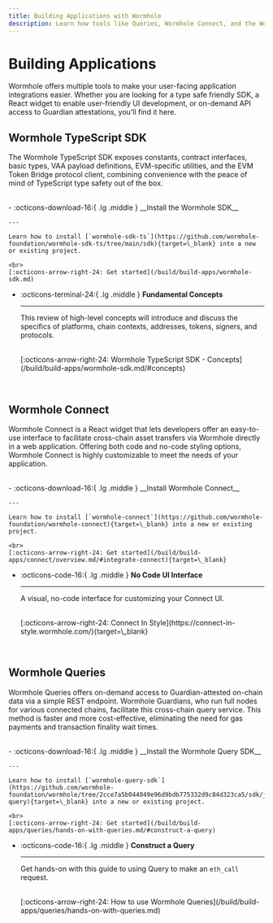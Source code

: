 ```yaml
---
title: Building Applications with Wormhole
description: Learn how tools like Queries, Wormhole Connect, and the Wormhole SDK come together to build applications with seamless interoperability
---
```


# Building Applications

Wormhole offers multiple tools to make your user-facing application integrations easier. Whether you are looking for a type safe friendly SDK, a React widget to enable user-friendly UI development, or on-demand API access to Guardian attestations, you'll find it here. 

## Wormhole TypeScript SDK

The Wormhole TypeScript SDK exposes constants, contract interfaces, basic types, VAA payload definitions, EVM-specific utilities, and the EVM Token Bridge protocol client, combining convenience with the peace of mind of TypeScript type safety out of the box.

<br>
<div class="grid cards" markdown>
-   :octicons-download-16:{ .lg .middle } __Install the Wormhole SDK__

    ---

    Learn how to install [`wormhole-sdk-ts`](https://github.com/wormhole-foundation/wormhole-sdk-ts/tree/main/sdk){target=\_blank} into a new or existing project.

    <br>
    [:octicons-arrow-right-24: Get started](/build/build-apps/wormhole-sdk.md)

-   :octicons-terminal-24:{ .lg .middle } __Fundamental Concepts__

    ---

    This review of high-level concepts will introduce and discuss the specifics of platforms, chain contexts, addresses, tokens, signers, and protocols. 

    <br>
    [:octicons-arrow-right-24: Wormhole TypeScript SDK - Concepts](/build/build-apps/wormhole-sdk.md/#concepts)
</div>
<br>

## Wormhole Connect

Wormhole Connect is a React widget that lets developers offer an easy-to-use interface to facilitate cross-chain asset transfers via Wormhole directly in a web application. Offering both code and no-code styling options, Wormhole Connect is highly customizable to meet the needs of your application.

<br>
<div class="grid cards" markdown>
-   :octicons-download-16:{ .lg .middle } __Install Wormhole Connect__

    ---

    Learn how to install [`wormhole-connect`](https://github.com/wormhole-foundation/wormhole-connect){target=\_blank} into a new or existing project.

    <br>
    [:octicons-arrow-right-24: Get started](/build/build-apps/connect/overview.md/#integrate-connect){target=\_blank}

-   :octicons-code-16:{ .lg .middle } __No Code UI Interface__

    ---

    A visual, no-code interface for customizing your Connect UI.

    <br>
    [:octicons-arrow-right-24: Connect In Style](https://connect-in-style.wormhole.com/){target=\_blank}
</div>
<br>

## Wormhole Queries

Wormhole Queries offers on-demand access to Guardian-attested on-chain data via a simple REST endpoint. Wormhole Guardians, who run full nodes for various connected chains, facilitate this cross-chain query service. This method is faster and more cost-effective, eliminating the need for gas payments and transaction finality wait times.

<br>
<div class="grid cards" markdown>
-   :octicons-download-16:{ .lg .middle } __Install the Wormhole Query SDK__

    ---

    Learn how to install [`wormhole-query-sdk`](https://github.com/wormhole-foundation/wormhole/tree/2cce7a5b044049e96d9bdb775332d9c84d323ca5/sdk/js-query){target=\_blank} into a new or existing project.

    <br>
    [:octicons-arrow-right-24: Get started](/build/build-apps/queries/hands-on-with-queries.md/#construct-a-query)

-   :octicons-code-16:{ .lg .middle } __Construct a Query__

    ---

    Get hands-on with this guide to using Query to make an `eth_call` request.

    <br>
    [:octicons-arrow-right-24: How to use Wormhole Queries](/build/build-apps/queries/hands-on-with-queries.md)
</div>
<br>